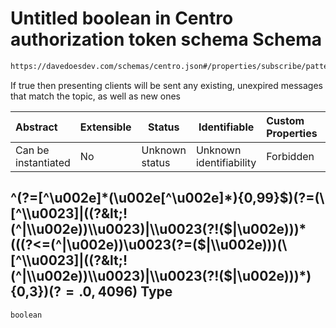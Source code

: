 # Untitled boolean in Centro authorization token schema Schema

```txt
https://davedoesdev.com/schemas/centro.json#/properties/subscribe/patternProperties/^(?=[^\u002e]*(\u002e[^\u002e]*){0,99}$)(?=([^\u0023]|((?<!(^|\u002e))\u0023)|\u0023(?!($|\u002e)))*(((?<=(^|\u002e))\u0023(?=($|\u002e)))([^\u0023]|((?<!(^|\u002e))\u0023)|\u0023(?!($|\u002e)))*){0,3}$)(?=.{0,4096}$)
```

If true then presenting clients will be sent any existing, unexpired messages that match the topic, as well as new ones


| Abstract            | Extensible | Status         | Identifiable            | Custom Properties | Additional Properties | Access Restrictions | Defined In                                                                                  |
| :------------------ | ---------- | -------------- | ----------------------- | :---------------- | --------------------- | ------------------- | ------------------------------------------------------------------------------------------- |
| Can be instantiated | No         | Unknown status | Unknown identifiability | Forbidden         | Allowed               | none                | [default_authz_token.schema.json\*](default_authz_token.schema.json "open original schema") |

## ^(?=\[^\\u002e]\*(\\u002e\[^\\u002e]\*){0,99}$)(?=(\[^\\u0023]|((?&lt;!(^|\\u002e))\\u0023)|\\u0023(?!($|\\u002e)))\*(((?&lt;=(^|\\u002e))\\u0023(?=($|\\u002e)))(\[^\\u0023]|((?&lt;!(^|\\u002e))\\u0023)|\\u0023(?!($|\\u002e)))\*){0,3}$)(?=.{0,4096}$) Type

`boolean`
